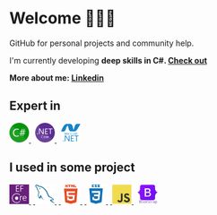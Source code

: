 <h1>
  Welcome 🙋🏻‍♂️
</h1>
<p>
  GitHub for personal projects and community help.
<p>
<p>
  I'm currently developing <b>deep skills in C#<b>. 
  <a href="https://codewithmosh.com/p/csharp-advanced" title="https://codewithmosh.com/p/csharp-advanced">Check out</a>
<p>
<p>
  More about me: 
  <a href="https://www.linkedin.com/in/bittencourtrodrigo/" target="_blank" title="https://www.linkedin.com/in/bittencourtrodrigo/">Linkedin</a>
<p>
<h2>Expert in</h2>
<div>
  <a href="https://learn.microsoft.com/en-us/dotnet/csharp/" target="_blank"> 
  <img src="icons/csharp.png" alt="c sharp" title="C#" width="35" height="35"/> 
  </a>
  &#8287;
  <a href="https://learn.microsoft.com/en-us/dotnet/core/introduction" target="_blank"> 
  <img src="icons/NET_Core_Logo.svg" alt="dot net core" title=".Net Core" width="35" height="35"/> 
  </a>
  &#8287;
  <a href="https://learn.microsoft.com/en-us/dotnet/framework/get-started/" target="_blank"> 
  <img src="icons/dot-net-plain-wordmark.svg" alt="dot net framework" title=".Net Framework" width="35" height="35"/> 
  </a>
</div>
<h2>I used in some project</h2>
<a href="https://learn.microsoft.com/en-us/ef/" target="_blank"> 
<img src="icons/pluginIcon.svg" alt="entity framework core" title="Entity Framework Core" width="35" height="35"/> 
</a>
&#8287;<a href="https://www.mysql.com/" target="_blank"> 
<img src="icons/mysql-original.svg" alt="my sql" title="MySql" width="35" height="35"/> 
</a>
&#8287;<a href="https://developer.mozilla.org/en-us/docs/Web/HTML" target="_blank"> 
<img src="icons/html5-plain-wordmark.svg" alt="html 5" title="HTML 5" width="35" height="35"/> 
</a>
&#8287;<a href="https://developer.mozilla.org/en-us/docs/Web/CSS" target="_blank"> 
<img src="icons/css3-plain-wordmark.svg" alt="css 3" title="CSS 3" width="35" height="35"/> 
</a>
&#8287;<a href="https://developer.mozilla.org/en-US/docs/Web/JavaScript" target="_blank"> 
<img src="icons/javascript-original.svg" alt="javascript" title="JavaScript" width="35" height="35"/> 
</a>
&#8287;
<a href="https://getbootstrap.com/" target="_blank"> 
<img src="icons/bootstrap-original-wordmark.svg" alt="bootstrap" title="Bootstrap" width="35" height="35"/> 
</a>
